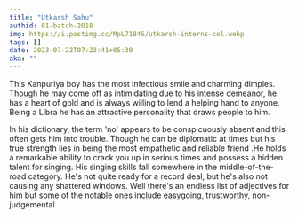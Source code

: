 ```yaml
---
title: "Utkarsh Sahu"
authid: 01-batch-2018
img: https://i.postimg.cc/MpL71846/utkarsh-interns-col.webp
tags: []
date: 2023-07-22T07:23:41+05:30
aka: ""
---
```


This Kanpuriya boy has the most infectious smile and charming dimples. Though he may come off as intimidating due to his intense demeanor, he has a heart of gold and is always willing to lend a helping hand to anyone. Being a Libra he has an attractive personality that draws people to him.

In his dictionary, the term 'no' appears to be conspicuously absent and this often gets him into trouble. Though he can be diplomatic at times but his true strength lies in being the most empathetic and reliable friend .He holds a remarkable ability to crack you up in serious times and possess a hidden talent for singing. His singing skills fall somewhere in the middle-of-the-road category. He's not quite ready for a record deal, but he's also not causing any shattered windows.
Well there's an endless list of adjectives for him but some of the notable ones include easygoing, trustworthy, non-judgemental.

